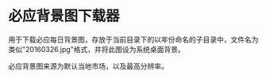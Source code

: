# 必应背景图下载器

用于下载必应每日背景图，存放于当前目录下的以年份命名的子目录中，文件名为类似"20160326.jpg"格式，并将此图设为系统桌面背景。

必应背景图来源为默认当地市场，以及最高分辨率。
